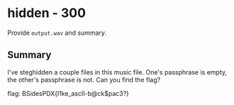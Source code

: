 # hidden - 300

Provide `output.wav` and summary.

## Summary

I've steghidden a couple files in this music file. One's passphrase is empty, the other's passphrase is not. Can you find the flag?

flag: BSidesPDX{l1ke_ascII-b@ck$pac3?}

